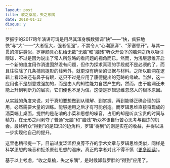 ```yaml
---
layout: post
title: 收之桑榆，失之东隅
date: 2018-01-13
disqus: y
---
```


罗振宇的2017跨年演讲可谓是用尽其浑身解数强调“快”——“快，疯狂地快”与“大”——“大者恒大，强者恒强”，不禁令人“心潮澎湃”、“茅塞顿开”。与其一贯的演讲类似，罗胖颇具心机给无数“无脑”和“脑残”听众开设下的脑洞之所以吸引眼球，不过是因为说出了常人所忽略的看问题的视角而已。然而，为浅层思维开启一个新的维度用作消遣固然没有问题，但作为探求真理的手段就不是必须的了，而且往往除了几条捕风捉影的线索外，就更没有确凿的证据与材料。之所以脑洞在逻辑上看起来还有鼻子有眼，这只不过是应用了康德提出的范畴的缘故。当然，这一应用也不是刻意或强加的，而是由人的知性能力自然产生的。然而，由于脑洞还未能上升到判断力的层次，它们便也不足为信。这便是罗辑思维忽悠人的根本原因。

从实践的角度来说，对于真知要想做到从理解、到掌握、再到能够正确合理的运用，必然需要大量的训练。能够运用之后才有可能创造。而罗辑思维直接将现成的酒菜端上桌面，提供的是花哨的小菜和思想的噪音，占用的却是听众宝贵的时间与精力，在无形之间剥夺了普通“无脑”和“脑残”听众本该自行苦心思考与锻炼的机会。最终听众“得到”的是知识的边角料，罗辑“得到”的则是实在的收益，并得以进一步实现他自己的提升。

这里也稍带提一下，目前过度泛滥但良莠不齐的学术文章与罗辑思维类似，同样是科学思想的噪音和扼杀原创思想的温床。真正的学者对此不得不慎（[更多阅读](https://www.douban.com/note/599425963/)）。

基于以上考虑，“收之桑榆，失之东隅”，是时候卸载罗胖的“得到”应用了。
